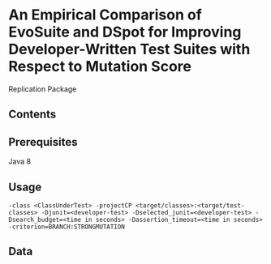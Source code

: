 # An Empirical Comparison of EvoSuite and DSpot for Improving Developer-Written Test Suites with Respect to Mutation Score

Replication Package

## Contents

## Prerequisites
Java 8


## Usage
```-class <ClassUnderTest> -projectCP <target/classes>:<target/test-classes> -Djunit=<developer-test> -Dselected_junit=<developer-test> -Dsearch_budget=<time in seconds> -Dassertion_timeout=<time in seconds> -criterion=BRANCH:STRONGMUTATION```

## Data
